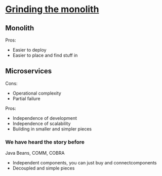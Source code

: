 # [Grinding the monolith](https://www.youtube.com/watch?v=xxW_c_8AHiE)

## Monolith

Pros:
* Easier to deploy
* Easier to place and find stuff in

## Microservices

Cons:
* Operational complexity
* Partial failure

Pros:
* Independence of development
* Independence of scalability
* Building in smaller and simpler pieces

### We have heard the story before

Java Beans, COMM, COBRA
* Independent components, you can just buy and connectcomponents
* Decoupled and simple pieces